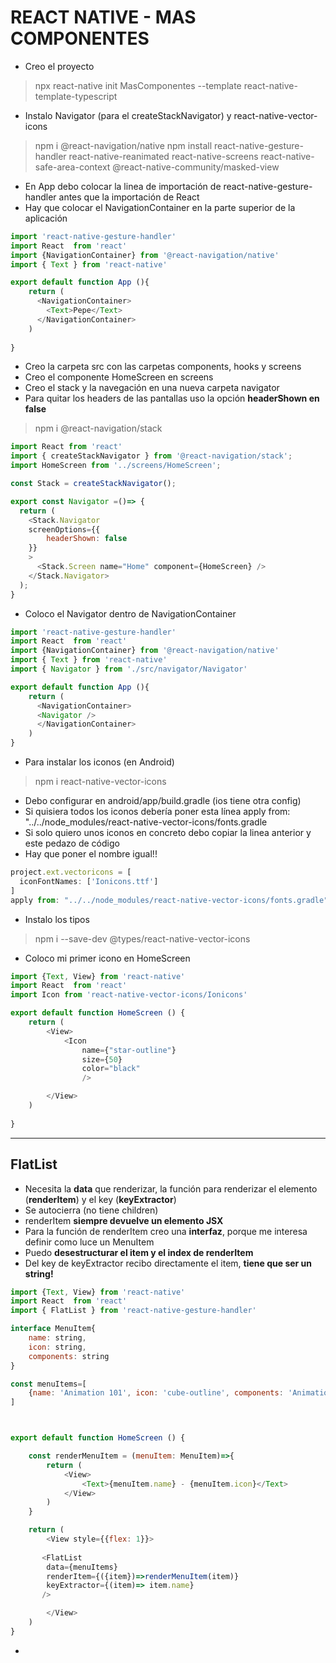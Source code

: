 # REACT NATIVE - MAS COMPONENTES

- Creo el proyecto

> npx react-native init MasComponentes --template react-native-template-typescript

- Instalo Navigator (para el createStackNavigator) y react-native-vector-icons

> npm i @react-navigation/native
> npm install react-native-gesture-handler react-native-reanimated react-native-screens react-native-safe-area-context @react-native-community/masked-view

- En App debo colocar la linea de importación de react-native-gesture-handler antes que la importación de React
- Hay que colocar el NavigationContainer en la parte superior de la aplicación

~~~js
import 'react-native-gesture-handler'
import React  from 'react'
import {NavigationContainer} from '@react-navigation/native'
import { Text } from 'react-native'

export default function App (){
    return (
      <NavigationContainer>
        <Text>Pepe</Text>
      </NavigationContainer>
    )
  
}
~~~

- Creo la carpeta src con las carpetas components, hooks y screens
- Creo el componente HomeScreen en screens
- Creo el stack y la navegación en una nueva carpeta navigator
- Para quitar los headers de las pantallas uso la opción **headerShown en false**

> npm i @react-navigation/stack

~~~js
import React from 'react'
import { createStackNavigator } from '@react-navigation/stack';
import HomeScreen from '../screens/HomeScreen';

const Stack = createStackNavigator();

export const Navigator =()=> {
  return (
    <Stack.Navigator
    screenOptions={{
        headerShown: false
    }}
    >
      <Stack.Screen name="Home" component={HomeScreen} />
    </Stack.Navigator>
  );
}
~~~

- Coloco el Navigator dentro de NavigationContainer

~~~js
import 'react-native-gesture-handler'
import React  from 'react'
import {NavigationContainer} from '@react-navigation/native'
import { Text } from 'react-native'
import { Navigator } from './src/navigator/Navigator'

export default function App (){
    return (
      <NavigationContainer>
      <Navigator />
      </NavigationContainer>
    )
}
~~~

- Para instalar los iconos (en Android)

> npm i react-native-vector-icons

- Debo configurar en android/app/build.gradle (ios tiene otra config)
- Si quisiera todos los iconos debería poner esta línea apply from: "../../node_modules/react-native-vector-icons/fonts.gradle
- Si solo quiero unos iconos en concreto debo copiar la linea anterior y este pedazo de código
- Hay que poner el nombre igual!!
  
~~~js
project.ext.vectoricons = [
  iconFontNames: ['Ionicons.ttf']
]
apply from: "../../node_modules/react-native-vector-icons/fonts.gradle"
~~~

- Instalo los tipos

> npm i --save-dev @types/react-native-vector-icons

- Coloco mi primer icono en HomeScreen

~~~js
import {Text, View} from 'react-native'
import React  from 'react'
import Icon from 'react-native-vector-icons/Ionicons'

export default function HomeScreen () {
    return (
        <View>
            <Icon 
                name={"star-outline"}
                size={50}
                color="black"
                />

        </View>
    )
  
}
~~~
----

## FlatList

- Necesita la **data** que renderizar, la función para renderizar el elemento (**renderItem**) y el key (**keyExtractor**)
- Se autocierra (no tiene children)
- renderItem **siempre devuelve un elemento JSX**
- Para la función de renderItem creo una **interfaz**, porque me interesa definir como luce un MenuItem
- Puedo **desestructurar el item y el index de renderItem**
- Del key de keyExtractor recibo directamente el item, **tiene que ser un string!**

~~~js
import {Text, View} from 'react-native'
import React  from 'react'
import { FlatList } from 'react-native-gesture-handler'

interface MenuItem{
    name: string,
    icon: string,
    components: string
}

const menuItems=[
    {name: 'Animation 101', icon: 'cube-outline', components: 'Animation101Screen'},
]



export default function HomeScreen () {

    const renderMenuItem = (menuItem: MenuItem)=>{
        return (
            <View>
                <Text>{menuItem.name} - {menuItem.icon}</Text>
            </View>
        )
    }

    return (
        <View style={{flex: 1}}>
       
       <FlatList 
        data={menuItems}
        renderItem={({item})=>renderMenuItem(item)}
        keyExtractor={(item)=> item.name}
       />

        </View>
    ) 
}
~~~

- 